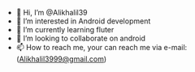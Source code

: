 - 👋 Hi, I’m @Alikhalil39
- 👀 I’m interested in Android development
- 🌱 I’m currently learning fluter
- 💞️ I’m looking to collaborate on android
- 📫 How to reach me, your can reach me via e-mail:(Alikhalil3999@gmail.com)

<!---
Alikhalil39/Alikhalil39 is a ✨ special ✨ repository because its `README.md` (this file) appears on your GitHub profile.
You can click the Preview link to take a look at your changes.
--->
